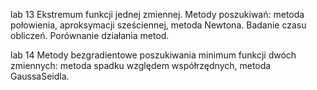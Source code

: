 lab 13
Ekstremum funkcji jednej zmiennej.
Metody poszukiwań:
metoda połowienia, aproksymacji sześciennej, metoda Newtona.
Badanie czasu obliczeń. Porównanie działania metod.

lab 14
Metody bezgradientowe poszukiwania minimum funkcji dwóch zmiennych:
metoda spadku względem współrzędnych, metoda GaussaSeidla.
